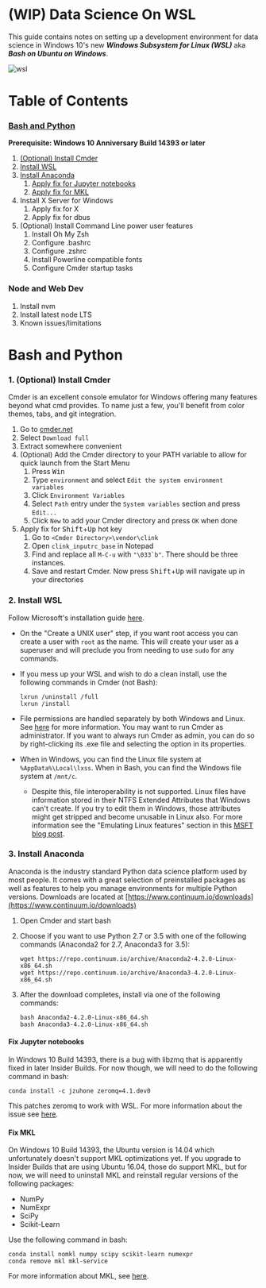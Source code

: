 # (WIP) Data Science On WSL

This guide contains notes on setting up a development environment for data science in Windows 10's new ***Windows Subsystem for Linux (WSL)*** aka ***Bash on Ubuntu on Windows***.

![wsl](https://github.com/joshpeng/Data-Science-On-WSL/raw/master/imgs/wsl.png)

# Table of Contents

### [Bash and Python](#bash-and-python-1)

**Prerequisite: Windows 10 Anniversary Build 14393 or later**

1. [(Optional) Install Cmder](#1-optional-install-cmder)
2. [Install WSL](#2-install-wsl)
3. [Install Anaconda](#3-install-anaconda)
   1. [Apply fix for Jupyter notebooks](#fix-jupyter-notebooks)
   2. [Apply fix for MKL](#fix-mkl)
4. Install X Server for Windows
   1. Apply fix for X
   2. Apply fix for dbus
5. (Optional) Install Command Line power user features
   1. Install Oh My Zsh
   2. Configure .bashrc
   3. Configure .zshrc
   4. Install Powerline compatible fonts
   5. Configure Cmder startup tasks


### Node and Web Dev

1. Install nvm
2. Install latest node LTS
3. Known issues/limitations





# Bash and Python

### 1. (Optional) Install Cmder

Cmder is an excellent console emulator for Windows offering many features beyond what cmd provides. To name just a few, you'll benefit from color themes, tabs, and git integration.

1. Go to [cmder.net](http://cmder.net)
2. Select ```Download full```
3. Extract somewhere convenient
4. (Optional) Add the Cmder directory to your PATH variable to allow for quick launch from the Start Menu
   1. Press <kbd>Win</kbd>
   2. Type ```environment``` and select ```Edit the system environment variables```
   3. Click ```Environment Variables```
   4. Select ```Path``` entry under the ```System variables``` section and press ```Edit...```
   5. Click ```New``` to add your Cmder directory and press ```OK``` when done
5. Apply fix for <kbd>Shift</kbd>+<kbd>Up</kbd> hot key
   1. Go to ```<Cmder Directory>\vendor\clink```
   2. Open ```clink_inputrc_base``` in Notepad
   3. Find and replace all ```M-C-u``` with ```"\033`b"```. There should be three instances.
   4. Save and restart Cmder. Now press <kbd>Shift</kbd>+<kbd>Up</kbd> will navigate up in your directories

### 2. Install WSL

Follow Microsoft's installation guide [here](https://msdn.microsoft.com/en-us/commandline/wsl/install_guide).

- On the "Create a UNIX user" step, if you want root access you can create a user with ```root``` as the name. This will create your user as a superuser and will preclude you from needing to use ```sudo``` for any commands. 
- If you mess up your WSL and wish to do a clean install, use the following commands in Cmder (not Bash):
   ```
   lxrun /uninstall /full
   lxrun /install
   ```

- File permissions are handled separately by both Windows and Linux. See [here](https://msdn.microsoft.com/en-us/commandline/wsl/user_support) for more information. You may want to run Cmder as administrator. If you want to always run Cmder as admin, you can do so by right-clicking its .exe file and selecting the option in its properties.
- When in Windows, you can find the Linux file system at ```%AppData%\Local\lxss```. When in Bash, you can find the Windows file system at ```/mnt/c```.
  - Despite this, file interoperability is not supported. Linux files have information stored in their NTFS Extended Attributes that Windows can't create. If you try to edit them in Windows, those attributes might get stripped and become unusable in Linux also. For more information see the "Emulating Linux features" section in this [MSFT blog post](https://blogs.msdn.microsoft.com/wsl/2016/06/15/wsl-file-system-support/).

### 3. Install Anaconda

Anaconda is the industry standard Python data science platform used by most people. It comes with a great selection of preinstalled packages as well as features to help you manage environments for multiple Python versions. Downloads are located at [https://www.continuum.io/downloads](https://www.continuum.io/downloads)

1. Open  Cmder and start bash

2. Choose if you want to use Python 2.7 or 3.5 with one of the following commands (Anaconda2 for 2.7, Anaconda3 for 3.5):

   ```
   wget https://repo.continuum.io/archive/Anaconda2-4.2.0-Linux-x86_64.sh
   wget https://repo.continuum.io/archive/Anaconda3-4.2.0-Linux-x86_64.sh
   ```

3. After the download completes, install via one of the following commands:
   ```
   bash Anaconda2-4.2.0-Linux-x86_64.sh
   bash Anaconda3-4.2.0-Linux-x86_64.sh
   ```


#### Fix Jupyter notebooks

In Windows 10 Build 14393, there is a bug with libzmq that is apparently fixed in later Insider Builds. For now though, we will need to do the following command in bash:

```
conda install -c jzuhone zeromq=4.1.dev0
```

This patches zeromq to work with WSL. For more information about the issue see [here](https://github.com/Microsoft/BashOnWindows/issues/185).

#### Fix MKL

On Windows 10 Build 14393, the Ubuntu version is 14.04 which unfortunately doesn't support MKL optimizations yet. If you upgrade to Insider Builds that are using Ubuntu 16.04, those do support MKL, but for now, we will need to uninstall MKL and reinstall regular versions of the following packages:

- NumPy
- NumExpr
- SciPy
- Scikit-Learn

Use the following command in bash:

```
conda install nomkl numpy scipy scikit-learn numexpr
conda remove mkl mkl-service
```

For more information about MKL, see [here](https://docs.continuum.io/mkl-optimizations/#uninstalling-mkl).
